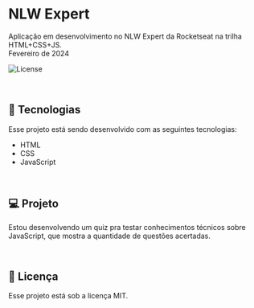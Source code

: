 # NLW Expert
Aplicação em desenvolvimento no NLW Expert da Rocketseat na trilha HTML+CSS+JS.
<br>
Fevereiro de 2024

<p align="left">
  <img alt="License" src="https://img.shields.io/static/v1?label=license&message=MIT&color=49AA26&labelColor=000000">
</p>

<br>

## 🚀 Tecnologias

Esse projeto está sendo desenvolvido com as seguintes tecnologias:

- HTML
- CSS
- JavaScript

<br>

## 💻 Projeto

Estou desenvolvendo um quiz pra testar conhecimentos técnicos sobre JavaScript, que mostra a quantidade de questões acertadas.

<br>

## 📝 Licença

Esse projeto está sob a licença MIT.
